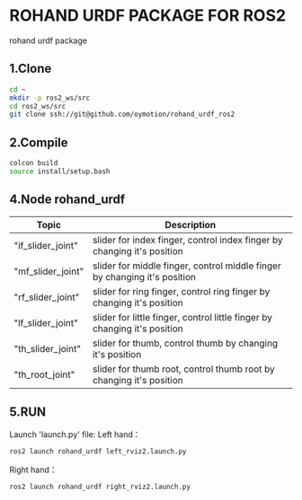 # ROHAND URDF PACKAGE FOR ROS2

rohand urdf package

## 1.Clone

```BASH
cd ~
mkdir -p ros2_ws/src
cd ros2_ws/src
git clone ssh://git@github.com/oymotion/rohand_urdf_ros2
```

## 2.Compile

```BASH
colcon build
source install/setup.bash
```

## 4.Node rohand_urdf

| Topic             | Description                                                               |
| ----------------- | ------------------------------------------------------------------------- |
| "if_slider_joint" | slider for index finger, control index finger by changing it's position   |
| "mf_slider_joint" | slider for middle finger, control middle finger by changing it's position |
| "rf_slider_joint" | slider for ring finger, control ring finger by changing it's position     |
| "lf_slider_joint" | slider for little finger, control little finger by changing it's position |
| "th_slider_joint" | slider for thumb, control thumb by changing it's position                 |
| "th_root_joint"   | slider for thumb root, control thumb root by changing it's position       |

## 5.RUN

Launch 'launch.py' file:
Left hand：

```BASH
ros2 launch rohand_urdf left_rviz2.launch.py 
```

Right hand：

```BASH
ros2 launch rohand_urdf right_rviz2.launch.py
```
